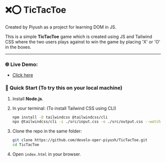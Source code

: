 # ❌⭕ TicTacToe

Created by Piyush as a project for learning DOM in JS.

This is a simple **TicTacToe** game which is created using JS and Tailwind CSS where the two users plays against to win the game by placing 'X' or 'O' in the boxes.

---

### 🌐 Live Demo:
- [Click here]()

### 🚀 Quick Start (To try this on your local machine)

1. Install **Node.js**.
2. In your terminal: (To install Tailwind CSS using CLI)

   ```bash
   npm install -D tailwindcss @tailwindcss/cli
   npx @tailwindcss/cli -i ./src/input.css -o ./src/output.css --watch
   ```
3. Clone the repo in the same folder:

   ```bash
   git clone https://github.com/develo-oper-piyush/TicTacToe.git
   cd TicTacToe
   ```
4. Open `index.html` in your browser.

